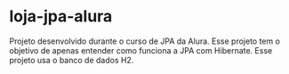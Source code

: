 # loja-jpa-alura

Projeto desenvolvido durante o curso de JPA da Alura. Esse projeto tem o objetivo de apenas entender como funciona a JPA com Hibernate. Esse projeto usa o banco de dados H2.
